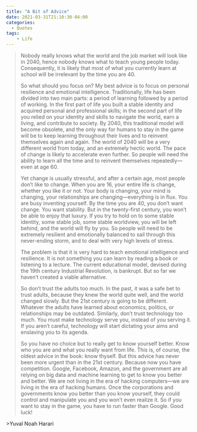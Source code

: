 ```yaml
---
title: "A Bit of Advice"
date: 2021-03-31T21:10:30-04:00
categories:
  - Quotes
tags:
    - Life
---
```

<blockquote>
Nobody really knows what the world and the job market will look like in 2040, hence nobody knows what to teach young people today. Consequently, it is likely that most of what you currently learn at school will be irrelevant by the time you are 40. 

So what should you focus on? My best advice is to focus on personal resilience
and emotional intelligence. Traditionally, life has been divided into two main parts: a period of learning followed by a period of working. In the first part of life you built a stable identity and acquired personal and professional skills; in the second part of life you relied on your identity and skills to navigate the world, earn a living, and contribute to society. By 2040, this traditional model will become obsolete, and the only way for humans to stay in the game will be to keep learning throughout their lives and to reinvent themselves again and again. The world of 2040 will be a very different world from today, and an extremely hectic world. The pace of change is likely to accelerate even further. So people will need the ability to learn all the time and to reinvent themselves repeatedly—even at age 60. 

Yet change is usually stressful, and after a certain age, most people don’t like to change. When you are 16, your entire life is change, whether you like it or not. Your body is changing, your mind is changing, your relationships are changing—everything is in flux. You are busy inventing yourself. By the time you are 40, you don’t want change. You want stability. But in the twenty-first century, you won’t be able to enjoy that luxury. If you try to hold on to some stable identity, some stable job, some stable worldview, you will be left behind, and the world will fly by you. So people will need to be extremely resilient and emotionally balanced to sail through this never-ending storm, and to deal with very high levels of stress. 

The problem is that it is very hard to teach emotional intelligence and resilience. It is not something you can learn by reading a book or listening to a lecture. The current educational model, devised during the 19th century Industrial Revolution, is bankrupt. But so far we haven’t created a viable alternative. 

So don’t trust the adults too much. In the past, it was a safe bet to trust adults, because they knew the world quite well, and the world changed slowly. But the 21st century is going to be different. Whatever the adults have learned about economics, politics, or relationships may be outdated. Similarly, don’t trust technology too much. You must make technology serve you, instead of you serving it. If you aren’t careful, technology will start dictating your aims and enslaving you to its agenda. 


So you have no choice but to really get to know yourself better. Know who you are and what you really want from life. This is, of course, the oldest advice in the book: know thyself. But this advice has never been more urgent than in the 21st century. Because now you have competition. Google, Facebook, Amazon, and the government are all relying on big data and machine learning to get to know you better and better. We are not living in the era of hacking computers—we are living in the era of hacking humans. Once the corporations and governments know you better than you know yourself, they could control and manipulate you and you won’t even realize it. So if you want to stay in the game, you have to run faster than Google. Good luck!
</blockquote>
>Yuval Noah Harari
